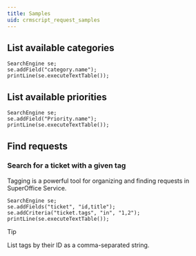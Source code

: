 ```yaml
---
title: Samples
uid: crmscript_request_samples
---
```


## List available categories

```crmscript!
SearchEngine se;
se.addField("category.name");
printLine(se.executeTextTable());
```

## List available priorities

```crmscript!
SearchEngine se;
se.addField("Priority.name");
printLine(se.executeTextTable());
```

## Find requests

### Search for a ticket with a given tag

Tagging is a powerful tool for organizing and finding requests in SuperOffice Service.

```crmscript!
SearchEngine se;
se.addFields("ticket", "id,title");
se.addCriteria("ticket.tags", "in", "1,2");
printLine(se.executeTextTable());
```

> [!TIP]
> List tags by their ID as a comma-separated string.
